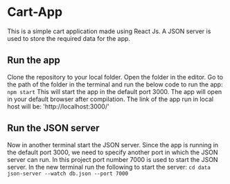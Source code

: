 # Cart-App

This is a simple cart application made using React Js. A JSON server is used to store the required data for the app.

## Run the app

Clone the repository to your local folder. Open the folder in the editor. Go to the path of the folder in the terminal and run the below code to run the app:
`npm start`
This will start the app in the default port 3000. The app will open in your default browser after compilation. The link of the app run in local host will be:
'http://localhost:3000/'

## Run the JSON server
Now in another terminal start the JSON server. Since the app is running in the default port 3000, we need to specify another port in which the JSON server can run. In this project port number 7000 is used to start the JSON server. In the new terminal run the following to start the server:
`cd data`
`json-server --watch db.json --port 7000`


